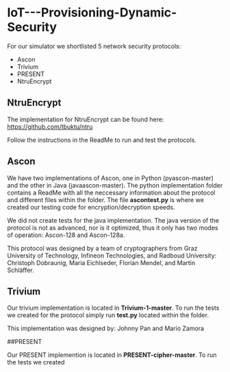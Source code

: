 # IoT---Provisioning-Dynamic-Security

For our simulator we shortlisted 5 network security protocols:

* Ascon 
* Trivium 
* PRESENT
* NtruEncrypt

## NtruEncrypt
The implementation for NtruEncrypt can be found here: https://github.com/tbuktu/ntru 

Follow the instructions in the ReadMe to run and test the protocols. 

## Ascon 

We have two implementations of Ascon, one in Python (pyascon-master) and the other in Java (javaascon-master). The python implementation folder contains a ReadMe with all the neccessary information about the protocol and different files within the folder. The file **ascontest.py** is where we created our testing code for encryption/decryption speeds. 

We did not create tests for the java implementation. The java version of the protocol is not as advanced, nor is it optimized, thus it only has two modes of operation: Ascon-128 and Ascon-128a. 

This protocol was designed by a team of cryptographers from Graz University of Technology, Infineon Technologies, and Radboud University: Christoph Dobraunig, Maria Eichlseder, Florian Mendel, and Martin Schläffer.

## Trivium 

Our trivium implementation is located in **Trivium-1-master**. To run the tests we created for the protocol simply run **test.py** located within the folder. 

This implementation was designed by: 
Johnny Pan and Mario Zamora

##PRESENT

Our PRESENT implemention is located in **PRESENT-cipher-master**. To run the tests we created 
